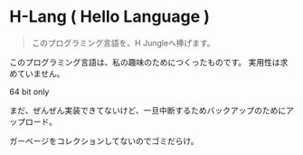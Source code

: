 H-Lang ( Hello Language )
=========================

> このプログラミング言語を、H Jungleへ捧げます。


このプログラミング言語は、私の趣味のためにつくったものです。
実用性は求めていません。

64 bit only

まだ、ぜんぜん実装できてないけど、一旦中断するためバックアップのためにアップロード。


ガーベージをコレクションしてないのでゴミだらけ。

